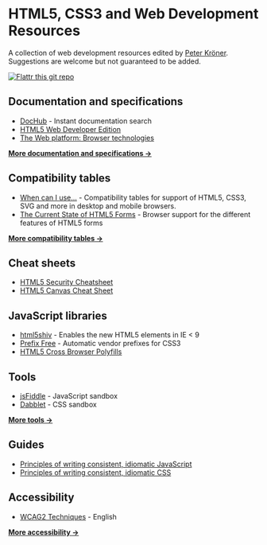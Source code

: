 HTML5, CSS3 and Web Development Resources
=========================================

A collection of web development resources edited by [Peter Kröner](https://github.com/SirPepe/HTML5Resources). Suggestions are welcome but not guaranteed to be added.

[![Flattr this git repo](http://api.flattr.com/button/flattr-badge-large.png)](https://flattr.com/submit/auto?user_id=Sir_Pepe&url=https://github.com/SirPepe/HTML5Resources&title=HTML5Resources&language=de&tags=github&category=images)



Documentation and specifications
--------------------------------

- [DocHub](http://dochub.io/) - Instant documentation search
- [HTML5 Web Developer Edition](http://developers.whatwg.org/)
- [The Web platform: Browser technologies](http://platform.html5.org/)

**[More documentation and specifications →](https://github.com/SirPepe/HTML5Resources/blob/master/Documentation.md)**



Compatibility tables
--------------------

- [When can I use...](http://caniuse.com/) - Compatibility tables for support of HTML5, CSS3, SVG and more in desktop and mobile browsers.
- [The Current State of HTML5 Forms](http://wufoo.com/html5/) - Browser support for the different features of HTML5 forms

**[More compatibility tables →](https://github.com/SirPepe/HTML5Resources/blob/master/Compatibility.md)**



Cheat sheets
------------

- [HTML5 Security Cheatsheet](http://html5sec.org/)
- [HTML5 Canvas Cheat Sheet](http://blog.nihilogic.dk/2009/02/html5-canvas-cheat-sheet.html)



JavaScript libraries
--------------------

- [html5shiv](http://code.google.com/p/html5shiv/) - Enables the new HTML5 elements in IE < 9
- [Prefix Free](http://leaverou.github.com/prefixfree/) - Automatic vendor prefixes for CSS3
- [HTML5 Cross Browser Polyfills](https://github.com/Modernizr/Modernizr/wiki/HTML5-Cross-Browser-Polyfills)



Tools
-----

- [jsFiddle](http://jsfiddle.net/) - JavaScript sandbox
- [Dabblet](http://dabblet.com/) - CSS sandbox

**[More tools →](https://github.com/SirPepe/HTML5Resources/blob/master/Tools.md)**



Guides
------

- [Principles of writing consistent, idiomatic JavaScript](https://github.com/rwldrn/idiomatic.js)
- [Principles of writing consistent, idiomatic CSS](https://github.com/necolas/idiomatic-css)



Accessibility
-------------

- [WCAG2 Techniques](http://www.w3.org/TR/2012/NOTE-WCAG20-TECHS-20120103/) - English

**[More accessibility →](https://github.com/SirPepe/HTML5Resources/blob/master/Accessibility.md)**